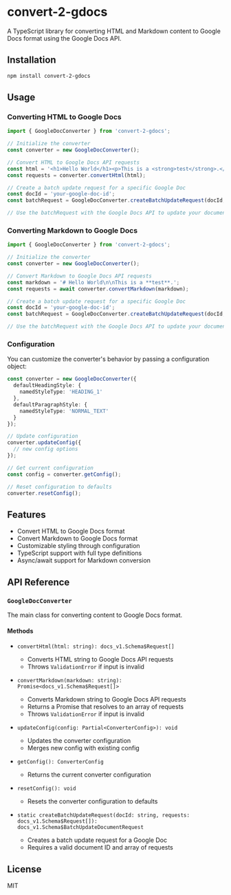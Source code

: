 # convert-2-gdocs

A TypeScript library for converting HTML and Markdown content to Google Docs format using the Google Docs API.

## Installation

```bash
npm install convert-2-gdocs
```

## Usage

### Converting HTML to Google Docs

```typescript
import { GoogleDocConverter } from 'convert-2-gdocs';

// Initialize the converter
const converter = new GoogleDocConverter();

// Convert HTML to Google Docs API requests
const html = '<h1>Hello World</h1><p>This is a <strong>test</strong>.</p>';
const requests = converter.convertHtml(html);

// Create a batch update request for a specific Google Doc
const docId = 'your-google-doc-id';
const batchRequest = GoogleDocConverter.createBatchUpdateRequest(docId, requests);

// Use the batchRequest with the Google Docs API to update your document
```

### Converting Markdown to Google Docs

```typescript
import { GoogleDocConverter } from 'convert-2-gdocs';

// Initialize the converter
const converter = new GoogleDocConverter();

// Convert Markdown to Google Docs API requests
const markdown = '# Hello World\n\nThis is a **test**.';
const requests = await converter.convertMarkdown(markdown);

// Create a batch update request for a specific Google Doc
const docId = 'your-google-doc-id';
const batchRequest = GoogleDocConverter.createBatchUpdateRequest(docId, requests);

// Use the batchRequest with the Google Docs API to update your document
```

### Configuration

You can customize the converter's behavior by passing a configuration object:

```typescript
const converter = new GoogleDocConverter({
  defaultHeadingStyle: {
    namedStyleType: 'HEADING_1'
  },
  defaultParagraphStyle: {
    namedStyleType: 'NORMAL_TEXT'
  }
});

// Update configuration
converter.updateConfig({
  // new config options
});

// Get current configuration
const config = converter.getConfig();

// Reset configuration to defaults
converter.resetConfig();
```

## Features

- Convert HTML to Google Docs format
- Convert Markdown to Google Docs format
- Customizable styling through configuration
- TypeScript support with full type definitions
- Async/await support for Markdown conversion

## API Reference

### `GoogleDocConverter`

The main class for converting content to Google Docs format.

#### Methods

- `convertHtml(html: string): docs_v1.Schema$Request[]`
  - Converts HTML string to Google Docs API requests
  - Throws `ValidationError` if input is invalid

- `convertMarkdown(markdown: string): Promise<docs_v1.Schema$Request[]>`
  - Converts Markdown string to Google Docs API requests
  - Returns a Promise that resolves to an array of requests
  - Throws `ValidationError` if input is invalid

- `updateConfig(config: Partial<ConverterConfig>): void`
  - Updates the converter configuration
  - Merges new config with existing config

- `getConfig(): ConverterConfig`
  - Returns the current converter configuration

- `resetConfig(): void`
  - Resets the converter configuration to defaults

- `static createBatchUpdateRequest(docId: string, requests: docs_v1.Schema$Request[]): docs_v1.Schema$BatchUpdateDocumentRequest`
  - Creates a batch update request for a Google Doc
  - Requires a valid document ID and array of requests

## License

MIT